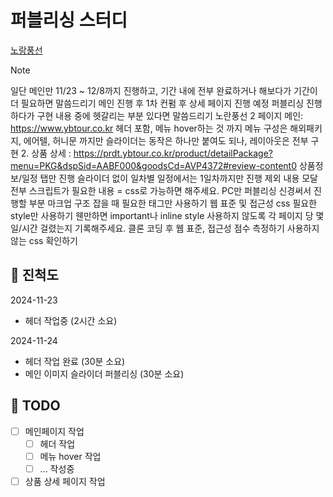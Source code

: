 # 퍼블리싱 스터디

[노랑풍선](https://www.ybtour.co.kr/)

> [!NOTE]
> 일단 메인만 11/23 ~ 12/8까지 진행하고, 기간 내에 전부 완료하거나 해보다가 기간이 더 필요하면 말씀드리기
> 메인 진행 후 1차 컨펌 후 상세 페이지 진행 예정
> 퍼블리싱 진행하다가 구현 내용 중에 헷갈리는 부분 있다면 말씀드리기
> 노란풍선 2 페이지
> 메인: https://www.ybtour.co.kr
> 헤더 포함, 메뉴 hover하는 것 까지
> 메뉴 구성은 해외패키지, 에어텔, 허니문 까지만
> 슬라이더는 동작은 하나만 붙여도 되나, 레이아웃은 전부 구현 2. 상품 상세 : https://prdt.ybtour.co.kr/product/detailPackage?menu=PKG&dspSid=AABF000&goodsCd=AVP4372#review-content0
> 상품정보/일정 탭만 진행
> 슬라이더 없이
> 일차별 일정에서는 1일차까지만 진행
> 제외 내용
> 모달 전부
> 스크립트가 필요한 내용 = css로 가능하면 해주세요.
> PC만 퍼블리싱
> 신경써서 진행할 부분
> 마크업
> 구조 잡을 때 필요한 태그만 사용하기
> 웹 표준 및 접근성
> css
> 필요한 style만 사용하기
> 웬만하면 important나 inline style 사용하지 않도록
> 각 페이지 당 몇 일/시간 걸렸는지 기록해주세요.
> 클론 코딩 후
> 웹 표준, 접근성 점수 측정하기
> 사용하지 않는 css 확인하기

## 🚀 진척도

2024-11-23

- 헤더 작업중 (2시간 소요)

2024-11-24

- 헤더 작업 완료 (30분 소요)
- 메인 이미지 슬라이더 퍼블리싱 (30분 소요)

## 📝 TODO

- [ ] 메인페이지 작업
  - [ ] 헤더 작업
  - [ ] 메뉴 hover 작업
  - [ ] ... 작성중
- [ ] 상품 상세 페이지 작업
